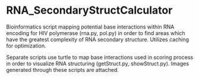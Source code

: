 # RNA_SecondaryStructCalculator

Bioinformatics script mapping potential base interactions within RNA encoding for HIV polymerase (rna.py, pol.py) in order to find areas which have the greatest complexity of RNA secondary structure. Utilizes caching for optimization.

Separate scripts use turtle to map base interactions used in scoring process in order to visualize RNA structuring (getStruct.py, showStruct.py). Images generated through these scripts are attached.
